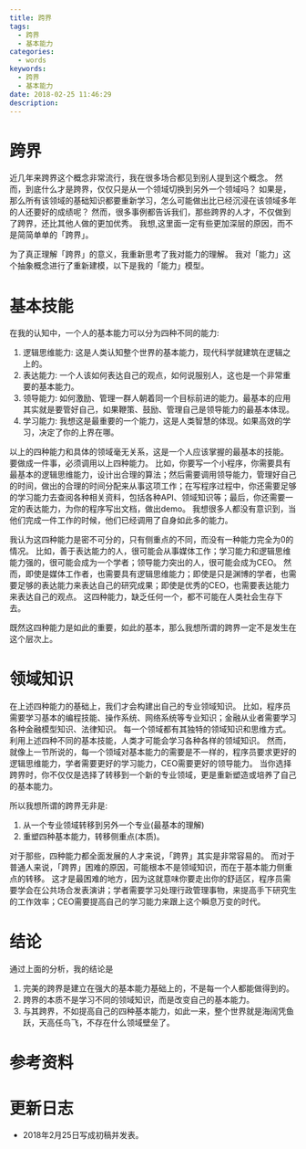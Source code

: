 ```yaml
---
title: 跨界
tags:
  - 跨界
  - 基本能力
categories:
  - words
keywords:
  - 跨界
  - 基本能力
date: 2018-02-25 11:46:29
description:
---
```





# 跨界

近几年来跨界这个概念非常流行，我在很多场合都见到别人提到这个概念。
然而，到底什么才是跨界，仅仅只是从一个领域切换到另外一个领域吗？
如果是，那么所有该领域的基础知识都要重新学习，怎么可能做出比已经沉浸在该领域多年的人还要好的成绩呢？
然而，很多事例都告诉我们，那些跨界的人才，不仅做到了跨界，还比其他人做的更加优秀。
我想,这里面一定有些更加深层的原因，而不是简简单单的「跨界」。

为了真正理解「跨界」的意义，我重新思考了我对能力的理解。
我对「能力」这个抽象概念进行了重新建模，以下是我的「能力」模型。

<escape><!-- more --></escape>

# 基本技能

在我的认知中，一个人的基本能力可以分为四种不同的能力:

1. 逻辑思维能力: 这是人类认知整个世界的基本能力，现代科学就建筑在逻辑之上的。
2. 表达能力: 一个人该如何表达自己的观点，如何说服别人，这也是一个非常重要的基本能力。
3. 领导能力: 如何激励、管理一群人朝着同一个目标前进的能力。最基本的应用其实就是要管好自己，如果鞭策、鼓励、管理自己是领导能力的最基本体现。
4. 学习能力: 我想这是最重要的一个能力，这是人类智慧的体现。如果高效的学习，决定了你的上界在哪。

以上的四种能力和具体的领域毫无关系，这是一个人应该掌握的最基本的技能。
要做成一件事，必须调用以上四种能力。
比如，你要写一个小程序，你需要具有最基本的逻辑思维能力，设计出合理的算法；然后需要调用领导能力，管理好自己的时间，做出的合理的时间分配来从事这项工作；在写程序过程中，你还需要足够的学习能力去查阅各种相关资料，包括各种API、领域知识等；最后，你还需要一定的表达能力，为你的程序写出文档，做出demo。
我想很多人都没有意识到，当他们完成一件工作的时候，他们已经调用了自身如此多的能力。

我认为这四种能力是密不可分的，只有侧重点的不同，而没有一种能力完全为0的情况。
比如，善于表达能力的人，很可能会从事媒体工作；学习能力和逻辑思维能力强的，很可能会成为一个学者；领导能力突出的人，很可能会成为CEO。
然而，即使是媒体工作者，也需要具有逻辑思维能力；即使是只是渊博的学者，也需要足够的表达能力来表达自己的研究成果；即使是优秀的CEO，也需要表达能力来表达自己的观点。
这四种能力，缺乏任何一个，都不可能在人类社会生存下去。


既然这四种能力是如此的重要，如此的基本，那么我想所谓的跨界一定不是发生在这个层次上。

# 领域知识

在上述四种能力的基础上，我们才会构建出自己的专业领域知识。
比如，程序员需要学习基本的编程技能、操作系统、网络系统等专业知识；金融从业者需要学习各种金融模型知识、法律知识。
每一个领域都有其独特的领域知识和思维方式。
利用上述四种不同的基本技能，人类才可能会学习各种各样的领域知识。
然而，就像上一节所说的，每一个领域对基本能力的需要是不一样的，程序员要求更好的逻辑思维能力，学者需要更好的学习能力，CEO需要更好的领导能力。
当你选择跨界时，你不仅仅是选择了转移到一个新的专业领域，更是重新塑造或培养了自己的基本能力。

所以我想所谓的跨界无非是:

1. 从一个专业领域转移到另外一个专业(最基本的理解)
2. 重塑四种基本能力，转移侧重点(本质)。

对于那些，四种能力都全面发展的人才来说，「跨界」其实是非常容易的。
而对于普通人来说，「跨界」困难的原因，可能根本不是领域知识，而在于基本能力侧重点的转移。
这才是最困难的地方，因为这就意味你要走出你的舒适区，程序员需要学会在公共场合发表演讲；学者需要学习处理行政管理事物，来提高手下研究生的工作效率；CEO需要提高自己的学习能力来跟上这个瞬息万变的时代。


# 结论

通过上面的分析，我的结论是

1. 完美的跨界是建立在强大的基本能力基础上的，不是每一个人都能做得到的。
2. 跨界的本质不是学习不同的领域知识，而是改变自己的基本能力。
3. 与其跨界，不如提高自己的四种基本能力，如此一来，整个世界就是海阔凭鱼跃，天高任鸟飞，不存在什么领域壁垒了。


# 参考资料

# 更新日志

- 2018年2月25日写成初稿并发表。
